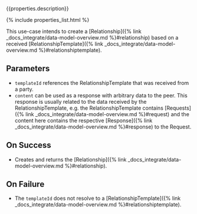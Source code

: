 {{properties.description}}

{% include properties_list.html %}

This use-case intends to create a [Relationship]({% link _docs_integrate/data-model-overview.md %}#relationship) based on a received [RelationshipTemplate]({% link _docs_integrate/data-model-overview.md %}#relationshiptemplate).

## Parameters

- `templateId` references the RelationshipTemplate that was received from a party.
- `content` can be used as a response with arbitrary data to the peer. This response is usually related to the data received by the RelationshipTemplate, e.g. the RelationshipTemplate contains [Requests]({% link _docs_integrate/data-model-overview.md %}#request) and the content here contains the respective [Response]({% link _docs_integrate/data-model-overview.md %}#response) to the Request.

## On Success

- Creates and returns the [Relationship]({% link _docs_integrate/data-model-overview.md %}#relationship).

## On Failure

- The `templateId` does not resolve to a [RelationshipTemplate]({% link _docs_integrate/data-model-overview.md %}#relationshiptemplate).
